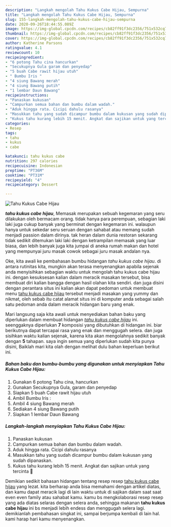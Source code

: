 ```yaml
---
description: "Langkah mengolah Tahu Kukus Cabe Hijau, Sempurna"
title: "Langkah mengolah Tahu Kukus Cabe Hijau, Sempurna"
slug: 155-langkah-mengolah-tahu-kukus-cabe-hijau-sempurna
date: 2020-09-26T18:44:55.089Z
image: https://img-global.cpcdn.com/recipes/cb82ff91f3dc2356/751x532cq70/tahu-kukus-cabe-hijau-foto-resep-utama.jpg
thumbnail: https://img-global.cpcdn.com/recipes/cb82ff91f3dc2356/751x532cq70/tahu-kukus-cabe-hijau-foto-resep-utama.jpg
cover: https://img-global.cpcdn.com/recipes/cb82ff91f3dc2356/751x532cq70/tahu-kukus-cabe-hijau-foto-resep-utama.jpg
author: Katherine Parsons
ratingvalue: 4.1
reviewcount: 10
recipeingredient:
- "6 potong Tahu cina hancurkan"
- "Secukupnya Gula garam dan penyedap"
- "5 buah Cabe rawit hijau utuh"
- " Bumbu Iris "
- "4 siung Bawang merah"
- "4 siung Bawang putih"
- "1 lembar Daun Bawang"
recipeinstructions:
- "Panaskan kukusan"
- "Campurkan semua bahan dan bumbu dalam wadah."
- "Aduk hingga rata. Cicipi dahulu rasanya"
- "Masukkan tahu yang sudah dicampur bumbu dalam kukusan yang sudah dipanaskan."
- "Kukus tahu kurang lebih 15 menit. Angkat dan sajikan untuk yang tercinta 👱"
categories:
- Resep
tags:
- tahu
- kukus
- cabe

katakunci: tahu kukus cabe 
nutrition: 297 calories
recipecuisine: Indonesian
preptime: "PT36M"
cooktime: "PT31M"
recipeyield: "4"
recipecategory: Dessert

---
```



![Tahu Kukus Cabe Hijau](https://img-global.cpcdn.com/recipes/cb82ff91f3dc2356/751x532cq70/tahu-kukus-cabe-hijau-foto-resep-utama.jpg)

<b><i>tahu kukus cabe hijau</i></b>, Memasak merupakan sebuah kegemaran yang seru dilakukan oleh bermacam orang. tidak hanya para perempuan, sebagian laki laki juga cukup banyak yang berminat dengan kegemaran ini. walaupun hanya untuk sekedar seru seruan dengan sahabat atau memang sudah menjadi passion dalam dirinya. tak heran dalam dunia restoran sekarang tidak sedikit ditemukan laki laki dengan ketrampilan memasak yang luar biasa, dan lebih banyak juga kita jumpai di aneka rumah makan dan hotel yang mempunyai juru masak cowok sebagai juru masak andalan nya.



Oke, kita awali ke pembahasan bumbu hidangan <i>tahu kukus cabe hijau</i>. di antara rutinitas kita, mungkin akan terasa menyenangkan apabila sejenak anda menyisihkan sebagian waktu untuk mengolah tahu kukus cabe hijau ini. dengan kesuksesan kalian dalam meracik masakan tersebut, bisa membuat diri kalian bangga dengan hasil olahan kita sendiri. dan juga disini dengan perantara situs ini kalian akan dapat pedoman untuk membuat menu <u>tahu kukus cabe hijau</u> tersebut menjadi masakan yang yummy dan nikmat, oleh sebab itu catat alamat situs ini di komputer anda sebagai salah satu pedoman anda dalam meracik hidangan baru yang enak.


Mari langsung saja kita awali untuk menyediakan bahan baku yang diperlukan dalam membuat hidangan <u><i>tahu kukus cabe hijau</i></u> ini. seenggaknya diperlukan <b>7</b> komposisi yang dibutuhkan di hidangan ini. biar berikutnya dapat tercapai rasa yang enak dan menggugah selera. dan juga sisihkan waktu kalian sejenak, karena kita akan mengolahnya sedikit banyak dengan <b>5</b> tahapan. saya ingin semua yang diperlukan sudah kita punya disini, Baiklah mari kita olah dengan melihat dulu bahan keperluan berikut ini.

<!--inarticleads1-->

##### Bahan baku dan bumbu-bumbu yang digunakan untuk menyiapkan Tahu Kukus Cabe Hijau:

1. Gunakan 6 potong Tahu cina, hancurkan
1. Gunakan Secukupnya Gula, garam dan penyedap
1. Siapkan 5 buah Cabe rawit hijau utuh
1. Ambil  Bumbu Iris :
1. Ambil 4 siung Bawang merah
1. Sediakan 4 siung Bawang putih
1. Siapkan 1 lembar Daun Bawang




<!--inarticleads2-->

##### Langkah-langkah menyiapkan Tahu Kukus Cabe Hijau:

1. Panaskan kukusan
1. Campurkan semua bahan dan bumbu dalam wadah.
1. Aduk hingga rata. Cicipi dahulu rasanya
1. Masukkan tahu yang sudah dicampur bumbu dalam kukusan yang sudah dipanaskan.
1. Kukus tahu kurang lebih 15 menit. Angkat dan sajikan untuk yang tercinta 👱




Demikian sedikit bahasan hidangan tentang resep resep <u>tahu kukus cabe hijau</u> yang lezat. kita berharap anda bisa memahami dengan artikel diatas, dan kamu dapat meracik lagi di lain waktu untuk di sajikan dalam saat saat even even family atau sahabat kamu. kamu bs mengkolaborasi resep resep yang ada diatas selaras dengan selera anda, sehingga makanan <b>tahu kukus cabe hijau</b> ini bs menjadi lebih endess dan menggugah selera lagi. demikianlah pembahasan singkat ini, sampai berjumpa kembali di lain hal. kami harap hari kamu menyenangkan.
